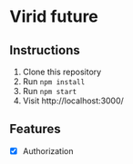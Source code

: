 # Virid future

## Instructions

1. Clone this repository
2. Run `npm install`
3. Run `npm start`
4. Visit http://localhost:3000/

## Features

- [x] Authorization

